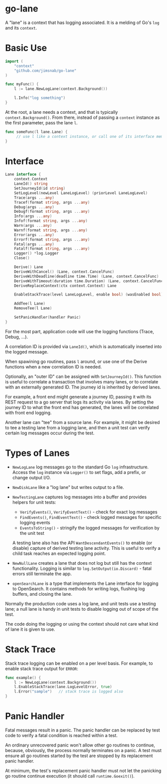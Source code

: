 # go-lane

A "lane" is a context that has logging associated. It is a melding of Go's `log` and its `context`.

# Basic Use

```go
import (
    "context"
    "github.com/jimsnab/go-lane"
)

func myFunc() {
    l := lane.NewLogLane(context.Background())

    l.Info("log something")
}
```

At the root, a lane needs a context, and that is typically `context.Background()`. From there, instead of
passing a `context` instance as the first parameter, pass the lane `l`.

```go
func someFunc(l lane.Lane) {
     // use l like a context instance, or call one of its interface members
}
```

# Interface

```go
Lane interface {
	context.Context
	LaneId() string
	SetJourneyId(id string)
	SetLogLevel(newLevel LaneLogLevel) (priorLevel LaneLogLevel)
	Trace(args ...any)
	Tracef(format string, args ...any)
	Debug(args ...any)
	Debugf(format string, args ...any)
	Info(args ...any)
	Infof(format string, args ...any)
	Warn(args ...any)
	Warnf(format string, args ...any)
	Error(args ...any)
	Errorf(format string, args ...any)
	Fatal(args ...any)
	Fatalf(format string, args ...any)
	Logger() *log.Logger
	Close()

	Derive() Lane
	DeriveWithCancel() (Lane, context.CancelFunc)
	DeriveWithDeadline(deadline time.Time) (Lane, context.CancelFunc)
	DeriveWithTimeout(duration time.Duration) (Lane, context.CancelFunc)
	DeriveReplaceContext(ctx context.Context) Lane

	EnableStackTrace(level LaneLogLevel, enable bool) (wasEnabled bool)

	AddTee(l Lane)
	RemoveTee(l Lane)

	SetPanicHandler(handler Panic)
}
```

For the most part, application code will use the logging functions (Trace, Debug, ...).

A correlation ID is provided via `LaneId()`, which is automatically inserted into the
logged message.

When spawining go routines, pass `l` around, or use one of the Derive functions when
a new correlation ID is needed.

Optionally, an "outer ID" can be assigned with `SetJourneyId()`. This function is useful
to correlate a transaction that involves many lanes, or to correlate with an externally
generated ID. The journey id is inherited by derived lanes.

For example, a front end might generate a journey ID, passing it with its REST
request to a go server that logs its activity via lanes. By setting the journey ID to
what the front end has generated, the lanes will be correlated with front end logging.

Another lane can "tee" from a source lane. For example, it might be desired to tee a
testing lane from a logging lane, and then a unit test can verify certain log messages
occur during the test.

# Types of Lanes

- `NewLogLane` log messages go to the standard Go `log` infrastructure. Access the `log`
  instance via `Logger()` to set flags, add a prefix, or change output I/O.
- `NewDiskLane` like a "log lane" but writes output to a file.
- `NewTestingLane` captures log messages into a buffer and provides helpers for unit tests:

  - `VerifyEvents()`, `VerifyEventText()` - check for exact log messages
  - `FindEvents()`, `FindEventText()` - check logged messages for specific logging events
  - `EventsToString()` - stringify the logged messages for verification by the unit test

  A testing lane also has the API `WantDescendantEvents()` to enable (or disable) capture of
  derived testing lane activity. This is useful to verify a child task reaches an expected
  logging point.

- `NewNullLane` creates a lane that does not log but still has the context functionality.
  Logging is similar to `log.SetOutput(io.Discard)` - fatal errors still terminate the app.

- `openSearchLane` is a type that implements the Lane interface for logging to OpenSearch. It contains methods for writing logs, flushing log buffers, and closing the lane.

Normally the production code uses a log lane, and unit tests use a testing lane; a null
lane is handy in unit tests to disable logging out of scope of the test.

The code doing the logging or using the context should not care what kind of lane it
is given to use.

# Stack Trace

Stack trace logging can be enabled on a per level basis. For example, to enable stack
trace output for `ERROR`:

```go
func example() {
	l := NewLogLane(context.Background())
	l.EnableStackTrace(lane.LogLevelError, true)
	l.Error("sample")   // stack trace is logged also
}
```

# Panic Handler

Fatal messages result in a panic. The panic handler can be replaced by test code to
verify a fatal condition is reached within a test.

An ordinary unrecovered panic won't allow other go routines to continue, because,
obviously, the process normally terminates on a panic. A test must ensure all go
routines started by the test are stopped by its replacement panic handler.

At minimum, the test's replacement panic handler must not let the panicking go
routine continue execution (it should call `runtime.Goexit()`).
